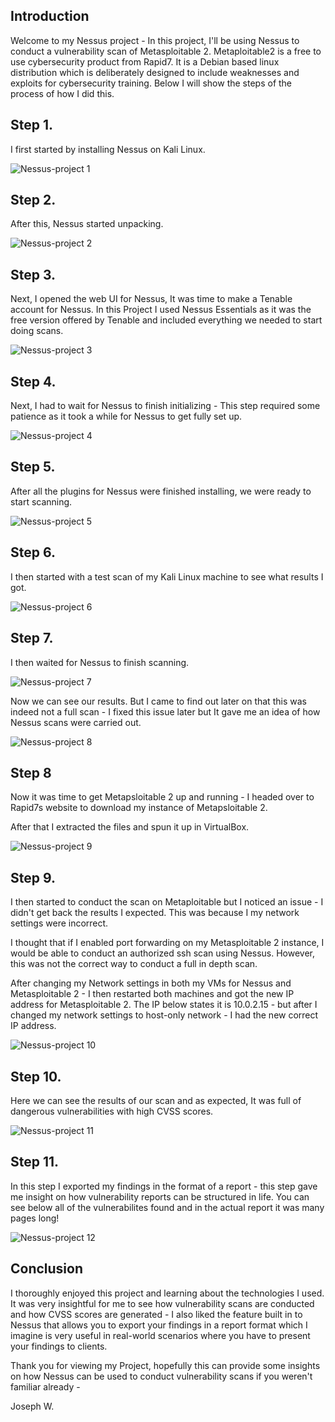 ## Introduction 
Welcome to my Nessus project - In this project, I'll be using Nessus to conduct a vulnerability scan of Metasploitable 2. 
Metaploitable2 is a free to use cybersecurity product from Rapid7.
It is a Debian based linux distribution which is deliberately designed to include weaknesses and exploits for cybersecurity training. 
Below I will show the steps of the process of how I did this. 

## Step 1. 

I first started by installing Nessus on Kali Linux. 

![Nessus-project 1 ](https://github.com/JWALL000/Nessus/blob/main/Step%201%20-%20welcome%20to%20my%20nessus%20project%20-%20installing%20on%20Kali%20linux.PNG)

## Step 2. 

After this, Nessus started unpacking. 

![Nessus-project 2 ](https://github.com/JWALL000/Nessus/blob/main/Step%202%20-%20unpacking%20Nessus.PNG)

## Step 3. 

Next, I opened the web UI for Nessus, It was time to make a Tenable account for Nessus. In this Project I used Nessus Essentials as it was the free version offered by Tenable and included everything we needed to start doing scans. 

![Nessus-project 3 ](https://github.com/JWALL000/Nessus/blob/main/Step%203%20-%20Opening%20the%20web%20UI%20with%20the%20ip%20of%20local%20host.PNG)

## Step 4. 

Next, I had to wait for Nessus to finish initializing - This step required some patience as it took a while for Nessus to get fully set up. 

![Nessus-project 4 ](https://github.com/JWALL000/Nessus/blob/main/Step%204%20-%20After%20creating%20my%20account%20-%20I%20had%20to%20wait%20for%20Nessus%20to%20finish%20intializing.PNG)

## Step 5. 

After all the plugins for Nessus were finished installing, we were ready to start scanning. 

![Nessus-project 5 ](https://github.com/JWALL000/Nessus/blob/main/Step%205%20-%20After%20plugins%20were%20finished%20installing.PNG)

## Step 6. 

I then started with a test scan of my Kali Linux machine to see what results I got. 


![Nessus-project 6 ](https://github.com/JWALL000/Nessus/blob/main/Step%206%20-%20Scanning%20local%20host.PNG)

## Step 7. 

I then waited for Nessus to finish scanning. 

![Nessus-project 7 ](https://github.com/JWALL000/Nessus/blob/main/Step%207%20-%20Vulnerabilities%20show%20up.PNG)

Now we can see our results. But I came to find out later on that this was indeed not a full scan - I fixed this issue later but It gave me an idea of how Nessus scans were carried out. 

![Nessus-project 8 ](https://github.com/JWALL000/Nessus/blob/main/Step%208%20-%20Scan%20still%20running%20-%20finding%20more%20severe%20vulnerabilites%20and%20giving%20them%20a%20CVSS%20score.PNG)

## Step 8 

Now it was time to get Metapsloitable 2 up and running - I headed over to Rapid7s website to download my instance of Metapsloitable 2. 

After that I extracted the files and spun it up in VirtualBox. 

![Nessus-project 9 ](https://github.com/JWALL000/Nessus/blob/main/Step%209%20-%20Getting%20metasploitable%202.PNG)


## Step 9. 

I then started to conduct the scan on Metaploitable but I noticed an issue - I didn't get back the results I expected. This was because I my network settings were incorrect. 

I thought that if I enabled port forwarding on my Metasploitable 2 instance, I would be able to conduct an authorized ssh scan using Nessus. However, this was not the correct way to conduct a full in depth scan. 

After changing my Network settings in both my VMs for Nessus and Metasploitable 2 - I then restarted both machines and got the new IP address for Metasploitable 2. 
The IP below states it is 10.0.2.15 - but after I changed my network settings to host-only network - I had the new correct IP address. 

![Nessus-project 10](https://github.com/JWALL000/Nessus/blob/main/Step%2010%20-%20Scanning%20Metasploitable%202.PNG)


## Step 10. 

Here we can see the results of our scan and as expected, It was full of dangerous vulnerabilities with high CVSS scores. 

![Nessus-project 11](https://github.com/JWALL000/Nessus/blob/main/Step%2011%20-%20Results%20of%20scan.PNG)

## Step 11. 

In this step I exported my findings in the format of a report - this step gave me insight on how vulnerability reports can be structured in life. You can see below all of the vulnerabilites found and in the actual report it was many pages long! 

![Nessus-project 12](https://github.com/JWALL000/Nessus/blob/main/Step%2012%20-%20Report%201.PNG)


## Conclusion 

I thoroughly enjoyed this project and learning about the technologies I used. It was very insightful for me to see how vulnerability scans are conducted and how CVSS scores are generated - I also liked the feature 
built in to Nessus that allows you to export your findings in a report format which I imagine is very useful in real-world scenarios where you have to present your findings to clients. 

Thank you for viewing my Project, hopefully this can provide some insights on how Nessus can be used to conduct vulnerability scans if you weren't familiar already - 

Joseph W. 


























